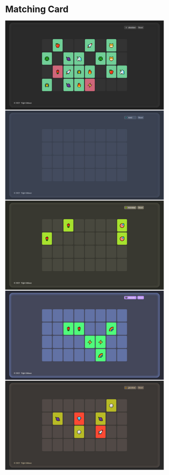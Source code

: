 # Matching Card

![Oyun Görseli](https://github.com/yigitgulmez/matching-cards-game/blob/main/images/image.png)
![Oyun Görseli](https://github.com/yigitgulmez/matching-cards-game/blob/main/images/image%20(1).png)
![Oyun Görseli](https://github.com/yigitgulmez/matching-cards-game/blob/main/images/image%20(2).png)
![Oyun Görseli](https://github.com/yigitgulmez/matching-cards-game/blob/main/images/image%20(3).png)
![Oyun Görseli](https://github.com/yigitgulmez/matching-cards-game/blob/main/images/image%20(4).png)
